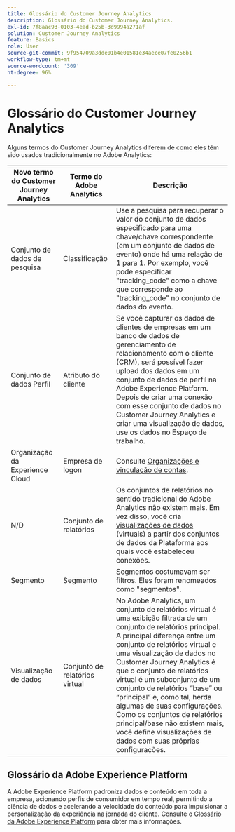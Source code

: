 ```yaml
---
title: Glossário do Customer Journey Analytics
description: Glossário do Customer Journey Analytics.
exl-id: 7f8aac93-0103-4ead-b25b-3d9994a271af
solution: Customer Journey Analytics
feature: Basics
role: User
source-git-commit: 9f954709a3dde01b4e01581e34aece07fe0256b1
workflow-type: tm+mt
source-wordcount: '309'
ht-degree: 96%

---
```


# Glossário do Customer Journey Analytics

Alguns termos do Customer Journey Analytics diferem de como eles têm sido usados tradicionalmente no Adobe Analytics:

| Novo termo do Customer Journey Analytics | Termo do Adobe Analytics | Descrição |
| --- | --- | --- |
| Conjunto de dados de pesquisa | Classificação | Use a pesquisa para recuperar o valor do conjunto de dados especificado para uma chave/chave correspondente (em um conjunto de dados de evento) onde há uma relação de 1 para 1. Por exemplo, você pode especificar &quot;tracking_code&quot; como a chave que corresponde ao &quot;tracking_code&quot; no conjunto de dados do evento. |
| Conjunto de dados Perfil | Atributo do cliente | Se você capturar os dados de clientes de empresas em um banco de dados de gerenciamento de relacionamento com o cliente (CRM), será possível fazer upload dos dados em um conjunto de dados de perfil na Adobe Experience Platform. Depois de criar uma conexão com esse conjunto de dados no Customer Journey Analytics e criar uma visualização de dados, use os dados no Espaço de trabalho. |
| Organização da Experience Cloud | Empresa de logon | Consulte [Organizações e vinculação de contas](https://experienceleague.adobe.com/docs/core-services/interface/manage-users-and-products/organizations.html?lang=pt-BR#topic_C31CB834F109465A82ED57FF0563B3F1). |
| N/D | Conjunto de relatórios | Os conjuntos de relatórios no sentido tradicional do Adobe Analytics não existem mais. Em vez disso, você cria [visualizações de dados](/help/data-views/create-dataview.md) (virtuais) a partir dos conjuntos de dados da Plataforma aos quais você estabeleceu conexões. |
| Segmento | Segmento | Segmentos costumavam ser filtros. Eles foram renomeados como &quot;segmentos&quot;. |
| Visualização de dados | Conjunto de relatórios virtual | No Adobe Analytics, um conjunto de relatórios virtual é uma exibição filtrada de um conjunto de relatórios principal. A principal diferença entre um conjunto de relatórios virtual e uma visualização de dados no Customer Journey Analytics é que o conjunto de relatórios virtual é um subconjunto de um conjunto de relatórios “base” ou “principal” e, como tal, herda algumas de suas configurações. Como os conjuntos de relatórios principal/base não existem mais, você define visualizações de dados com suas próprias configurações. |

## Glossário da Adobe Experience Platform

A Adobe Experience Platform padroniza dados e conteúdo em toda a empresa, acionando perfis de consumidor em tempo real, permitindo a ciência de dados e acelerando a velocidade do conteúdo para impulsionar a personalização da experiência na jornada do cliente.
Consulte o [Glossário da Adobe Experience Platform](https://experienceleague.adobe.com/docs/experience-platform/landing/glossary.html?lang=pt-BR) para obter mais informações.

